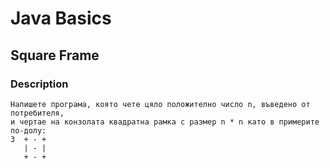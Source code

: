 # Java Basics

## Square Frame

### Description

    Напишете програма, която чете цяло положително число n, въведено от потребителя,
    и чертае на конзолата квадратна рамка с размер n * n като в примерите по-долу:
    3  + - +
       | - |
       + - +